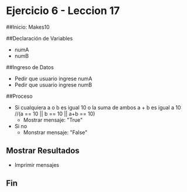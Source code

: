 # Ejercicio 6 - Leccion 17

##Inicio: Makes10

##Declaración de Variables

- numA
- numB

##Ingreso de Datos

- Pedir que usuario ingrese numA
- Pedir que usuario ingrese numB

##Proceso

- Si cualquiera a o b es igual 10 o la suma de ambos a + b es igual a 10 //(a == 10 || b == 10 || a+b == 10)
    - Mostrar mensaje: "True"
- Si no
    - Monstrar mensaje: "False"

## Mostrar Resultados

- Imprimir mensajes

## Fin